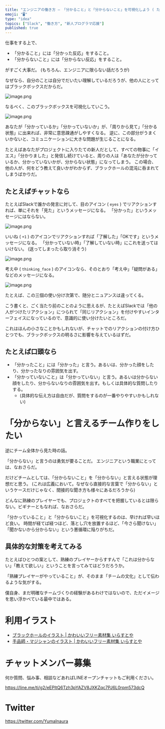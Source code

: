 ```yaml
---
title: "エンジニアの働き方 — 「分かること」と「分からないこと」を可視化しよう ( たとえばSlackでの話 )"
emoji: "🖥"
type: "idea"
topics: ["Slack", "働き方", "新人プログラマ応援"]
published: true
---
```


仕事をする上で、

- 「分かること」には「分かった反応」をすること。
- 「分からないこと」には「分からない反応」をすること。

がすごく大事だ。
(もちろん、エンジニアに限らない話だろうが)


なぜなら、自分のことは自分でだいたい理解しているだろうが、他の人にとってはブラックボックスだからだ。

![image.png](https://qiita-image-store.s3.amazonaws.com/0/89618/04cbb4c5-c8a4-3319-19e9-d61df028c696.png)


なるべく、このブラックボックスを可視化していこう。


![image.png](https://qiita-image-store.s3.amazonaws.com/0/89618/3d6871c4-2640-c307-e033-63337fa44bb0.png)


あなたが「分かっているか」「分かっていないか」が、「周りから見て」「分かる状態」に出来れば、非常に意思疎通がしやすくなる。
逆に、この部分がうまくいかないと、コミュニケーションに大きな問題が生じることになる。

たとえばあなたがプロジェクトに入りたての新人だとして、すべての物事に「イエス」「分かりました」と発信し続けていると、周りの人は「あなたが分かっているか、分かっていないかが、分からない状態」になってしまう。
この場合、他の人が、何をどう教えて良いかがわからず、ブラックホールの混沌に呑まれてしまうばかりだ。


## たとえばチャットなら

たとえばSlackで誰かの発言に対して、目のアイコン ( `eyes` ) でリアクションすれば、単にそれを「見た」というメッセージになる。
「分かった」というメッセージにはならない。

![image.png](https://qiita-image-store.s3.amazonaws.com/0/89618/42cfaac6-8a71-524a-23e9-4576479b8f21.png)

いいね ( `+1` ) のアイコンでリアクションすれば「了解した」「OKです」というメッセージになる。
「分かっていない時」「了解していない時」にこれを送ってはいけない。
(送ってしまったら取り消そう)

![image.png](https://qiita-image-store.s3.amazonaws.com/0/89618/a0a3e90c-5419-7235-85c9-85884f33dea9.png)

考え中 ( `thinking_face` ) のアイコンなら、そのとおり「考え中」「疑問がある」などのメッセージになる。

![image.png](https://qiita-image-store.s3.amazonaws.com/0/89618/4b61975b-9fe9-6ab6-843a-9e117f936688.png)

たとえば、この三個の使い分け次第で、随分とニュアンスは違ってくる。

こう書くと、ごく当たり前のことのように思えるが、たとえばSlackでは「他の人がつけたリアクション」につられて「同じリアクション」を付けやすいインターフェイスになっているので、意識的に使い分けたいところだ。

これはほんの小さなことかもしれないが、チャットでのリアクションの付け方ひとつでも、ブラックボックスの明るさに影響を与えているはずだ。

## たとえば口頭なら

- 「分かったこと」には「分かった」と言う。あるいは、分かった顔をしたり、分かったなりの雰囲気を出す。
- 「分かっていないこと」は「分かっていない」と言う。あるいは分からない顔をしたり、分からないなりの雰囲気を出す。もしくは具体的な質問したりする。
  - (具体的な伝え方は自由だが、質問をするのが一番やりやすいかもしれない)

# 「分からない」と言えるチーム作りをしたい

逆にチーム全体から見た時の話。

「分からない」と言うのは勇気が要ることだ。
エンジニアという職業にとっては、なおさらだ。

だけどチームとしては、「分からないこと」を「分からない」と言える状態が理想だと思う。
(これは広義において。なぜなら直接的な言葉で「分からない」というケースだけじゃなく、間接的な聞き方も様々にあるだろうから)

どんなに熟練のプレイヤーでも、プロジェクトのすべてを把握しているとは限らない。ビギナーともなれば、なおさらだ。

「分かっていること」と「分からないこと」を可視化するのは、早ければ早いほど良い。
時間が経てば経つほど、落とし穴を放置するほど、「今さら聞けない」「聞かないから分からない」という悪循環に陥りがちだ。

## 具体的な対策を考えてみる

たとえばひとつの案として、熟練のプレイヤーからすすんで「これは分からない」「教えて欲しい」ということを言ってみてはどうだろうか。

「熟練プレイヤーがやっていること」が、そのまま「チームの文化」として伝わるような気がする。

僕自身、まだ明確なチームづくりの経験があるわけではないので、ただイメージを思い浮かべている最中ではある。

# 利用イラスト

- [ブラックホールのイラスト | かわいいフリー素材集 いらすとや](http://www.irasutoya.com/2013/07/blog-post_24.html) 
- [手品師・マジシャンのイラスト | かわいいフリー素材集 いらすとや](http://www.irasutoya.com/2013/10/blog-post_563.html)








<!-- Update From Qiita API -->

# チャットメンバー募集


何か質問、悩み事、相談などあればLINEオープンチャットもご利用ください。

https://line.me/ti/g2/eEPltQ6Tzh3pYAZV8JXKZqc7PJ6L0rpm573dcQ





# Twitter


https://twitter.com/YumaInaura


<!-- Update From Qiita API -->


